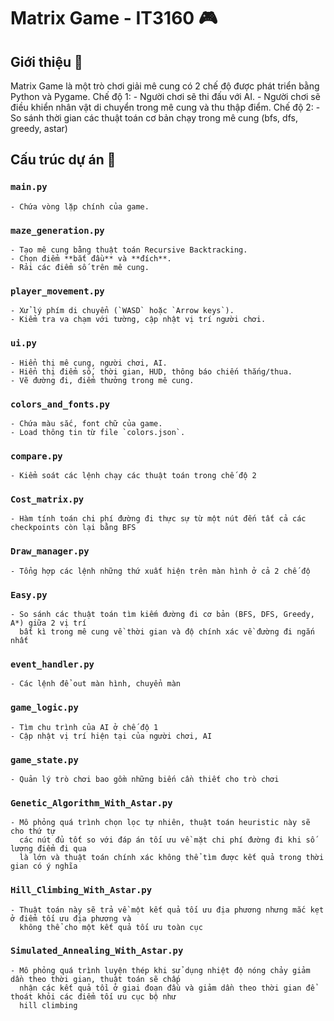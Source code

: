 # Matrix Game - IT3160 🎮

## Giới thiệu 📜
Matrix Game là một trò chơi giải mê cung có 2 chế độ được phát triển bằng Python và Pygame.
Chế độ 1:
    - Người chơi sẽ thi đấu với AI.
    - Người chơi sẽ điều khiển nhân vật di chuyển trong mê cung và thu thập điểm.
Chế độ 2: 
    - So sánh thời gian các thuật toán cơ bản chạy trong mê cung (bfs, dfs, greedy, astar)
## Cấu trúc dự án 📂

### `main.py`
    - Chứa vòng lặp chính của game.

### `maze_generation.py`
    - Tạo mê cung bằng thuật toán Recursive Backtracking.
    - Chọn điểm **bắt đầu** và **đích**.
    - Rải các điểm số trên mê cung.

### `player_movement.py`
    - Xử lý phím di chuyển (`WASD` hoặc `Arrow keys`).
    - Kiểm tra va chạm với tường, cập nhật vị trí người chơi.

### `ui.py`
    - Hiển thị mê cung, người chơi, AI.
    - Hiển thị điểm số, thời gian, HUD, thông báo chiến thắng/thua.
    - Vẽ đường đi, điểm thưởng trong mê cung.

### `colors_and_fonts.py`
    - Chứa màu sắc, font chữ của game.
    - Load thông tin từ file `colors.json`.

### `compare.py`
    - Kiểm soát các lệnh chạy các thuật toán trong chế độ 2

### `Cost_matrix.py`
    - Hàm tính toán chi phí đường đi thực sự từ một nút đến tất cả các checkpoints còn lại bằng BFS

### `Draw_manager.py`
    - Tổng hợp các lệnh những thứ xuất hiện trên màn hình ở cả 2 chế độ

### `Easy.py`
    - So sánh các thuật toán tìm kiếm đường đi cơ bản (BFS, DFS, Greedy, A*) giữa 2 vị trí
      bất kì trong mê cung về thời gian và độ chính xác về đường đi ngắn nhất  

### `event_handler.py`
    - Các lệnh để out màn hình, chuyển màn

### `game_logic.py`
    - Tìm chu trình của AI ở chế độ 1
    - Cập nhật vị trí hiện tại của người chơi, AI

### `game_state.py`
    - Quản lý trò chơi bao gồm những biến cần thiết cho trò chơi
    
### `Genetic_Algorithm_With_Astar.py`
    - Mô phỏng quá trình chọn lọc tự nhiên, thuật toán heuristic này sẽ cho thứ tự 
      các nút đủ tốt so với đáp án tối ưu về mặt chi phí đường đi khi số lượng điểm đi qua
      là lớn và thuật toán chính xác không thể tìm được kết quả trong thời gian có ý nghĩa

### `Hill_Climbing_With_Astar.py`
    - Thuật toán này sẽ trả về một kết quả tối ưu địa phương nhưng mắc kẹt ở điểm tối ưu địa phương và
      không thể cho một kết quả tối ưu toàn cục

### `Simulated_Annealing_With_Astar.py`
    - Mô phỏng quá trình luyện thép khi sử dụng nhiệt độ nóng chảy giảm dần theo thời gian, thuật toán sẽ chấp
      nhận các kết quả tồi ở giai đoạn đầu và giảm dần theo thời gian để thoát khỏi các điểm tối ưu cục bộ như
      hill climbing